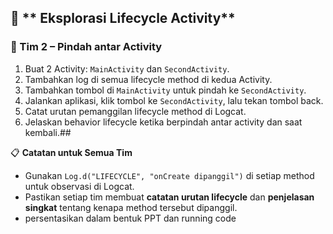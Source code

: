 ## 📌 ** Eksplorasi Lifecycle Activity**
### 👥 Tim 2 – **Pindah antar Activity**

1. Buat 2 Activity: `MainActivity` dan `SecondActivity`.
2. Tambahkan log di semua lifecycle method di kedua Activity.
3. Tambahkan tombol di `MainActivity` untuk pindah ke `SecondActivity`.
4. Jalankan aplikasi, klik tombol ke `SecondActivity`, lalu tekan tombol back.
5. Catat urutan pemanggilan lifecycle method di Logcat.
6. Jelaskan behavior lifecycle ketika berpindah antar activity dan saat kembali.## 

📋 **Catatan untuk Semua Tim**

- Gunakan `Log.d("LIFECYCLE", "onCreate dipanggil")` di setiap method untuk observasi di Logcat.
- Pastikan setiap tim membuat **catatan urutan lifecycle** dan **penjelasan singkat** tentang kenapa method tersebut dipanggil.
- persentasikan dalam bentuk PPT dan running code